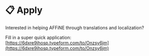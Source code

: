 # 📋 Apply

Interested in helping AFFiNE through translations and localization?

Fill in a super quick application: [https://6dxre9ihosp.typeform.com/to/Onzsy6jm](https://6dxre9ihosp.typeform.com/to/Onzsy6jm)
